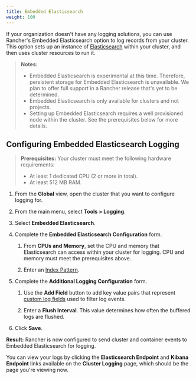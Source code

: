 ```yaml
---
title: Embedded Elasticsearch
weight: 100
---
```


If your organization doesn't have any logging solutions, you can use Rancher's Embedded Elasticsearch option to log records from your cluster. This option sets up an instance of [Elasticsearch](https://www.elastic.co/) within your cluster, and then uses cluster resources to run it.

>**Notes:**
>
>- Embedded Elasticsearch is experimental at this time. Therefore, persistent storage for Embedded Elasticsearch is unavailable. We plan to offer full support in a Rancher release that's yet to be determined.
>- Embedded Elasticsearch is only available for clusters and not projects.
>- Setting up Embedded Elasticsearch requires a well provisioned node within the cluster. See the prerequisites below for more details.

## Configuring Embedded Elasticsearch Logging

>**Prerequisites:** Your cluster must meet the following hardware requirements:
>
>- At least 1 dedicated CPU (2 or more in total).
>- At least 512 MB RAM.

1. From the **Global** view, open the cluster that you want to configure logging for.

1. From the main menu, select **Tools > Logging**.

1. Select **Embedded Elasticsearch**.

1. Complete the **Embedded Elasticsearch Configuration** form.

    1. From **CPUs and Memory**, set the CPU and memory that Elasticsearch can access within your cluster for logging. CPU and memory must meet the prerequisites above.
    
    1. Enter an [Index Pattern](https://www.elastic.co/guide/en/kibana/current/index-patterns.html).

1. Complete the **Additional Logging Configuration** form.

    1. Use the **Add Field** button to add key value pairs that represent [custom log fields](http://docs.splunk.com/Documentation/AddOns/released/CiscoWSA/Configurew3clogfieldextractions) used to filter log events.

    1. Enter a **Flush Interval**. This value determines how often the buffered logs are flushed.

1. Click **Save**.

**Result:** Rancher is now configured to send cluster and container events to Embedded Elasticsearch for logging.

You can view your logs by clicking the **Elasticsearch Endpoint** and **Kibana Endpoint** links available on the **Cluster Logging** page, which should be the page you're viewing now.